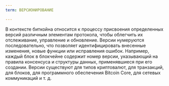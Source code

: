 ```yaml
---
term: ВЕРСИОНИРОВАНИЕ

---
```

В контексте биткойна относится к процессу присвоения определенных версий различным элементам протокола, чтобы облегчить их отслеживание, управление и обновление. Версии нумеруются последовательно, что позволяет идентифицировать внесенные изменения, новые функции или исправления ошибок. Например, каждый блок в блокчейне содержит номер версии, указывающий на правила консенсуса и структуры данных, применявшиеся при его создании. Версии существуют для типов криптовалют, для транзакций, для блоков, для программного обеспечения Bitcoin Core, для сетевых коммуникаций и т. д.